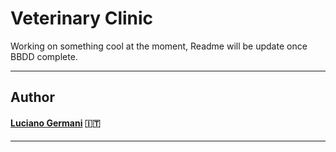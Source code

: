 # Veterinary Clinic 

Working on something cool at the moment, Readme will be update once BBDD complete.

----------------------------

## Author 	

#### [Luciano Germani](https://github.com/Germanilu) :it:
 


---------------------